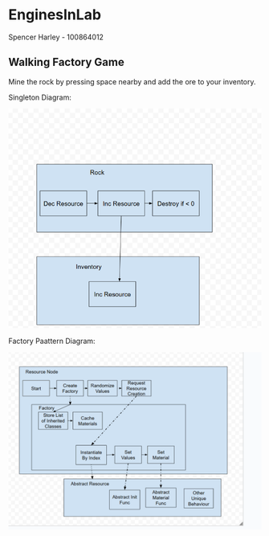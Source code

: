 # EnginesInLab

Spencer Harley - 100864012

## Walking Factory Game

Mine the rock by pressing space nearby and add the ore to your inventory. 

Singleton Diagram:

![Flow Chart](GameEnginesFlowChart-2025-09-192.png)

Factory Paattern Diagram:

![Flow Chart](GameEnginesFlowChart-2025-10-03.png)
